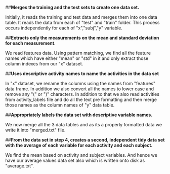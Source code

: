 ##**Merges the training and the test sets to create one data set.**

Initially, it reads the training and test data and merges them into one data table. It reads the data from each of &quot;test&quot; and &quot;train&quot; folder. This process occurs independently for each of &quot;x&quot;,&quot;subj&quot;,&quot;y&quot; variable.

##**Extracts only the measurements on the mean and standard deviation for each measurement**.

We read features data. Using pattern matching, we find all the feature names which have either &quot;mean&quot; or &quot;std&quot; in it and only extract those column indexes from our &quot;x&quot; dataset.

##**Uses descriptive activity names to name the activities in the data set**

In &quot;x&quot; dataset, we rename the columns using the names from &quot;features&quot; data frame. In addition we also convert all the names to lower case and remove any &quot;(&quot; or &quot;)&quot; characters.
In addition to that we also read activities from activity\_labels file and do all the text pre formatting and then merge those names as the column names of &quot;y&quot; data table.

##**Appropriately labels the data set with descriptive variable names.**

We now merge all the 3 data tables and as its a properly formatted data we write it into &quot;merged.txt&quot; file.

##**From the data set in step 4, creates a second, independent tidy data set with the average of each variable for each activity and each subject.**

We find the mean based on activity and subject variables. And hence we have our average values data set also which is written onto disk as &quot;average.txt&quot;.
